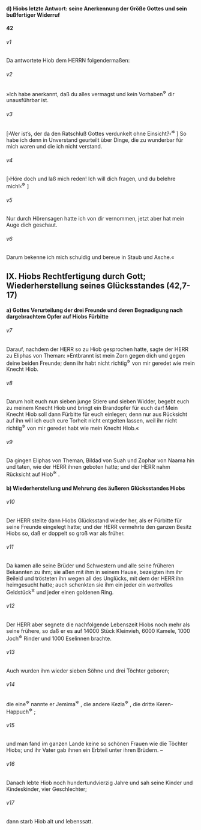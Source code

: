 #### d) Hiobs letzte Antwort: seine Anerkennung der Größe Gottes und sein bußfertiger Widerruf

__42__

###### v1
Da antwortete Hiob dem HERRN folgendermaßen:


###### v2
»Ich habe anerkannt, daß du alles vermagst und kein Vorhaben<sup title="oder: Plan">&#x2732;</sup>
 dir unausführbar ist.

###### v3
[›Wer ist’s, der da den Ratschluß Gottes verdunkelt ohne Einsicht?‹<sup title="vgl. 38,2">&#x2732;</sup>
] So habe ich denn in Unverstand geurteilt über Dinge, die zu wunderbar für mich waren und die ich nicht verstand.

###### v4
[›Höre doch und laß mich reden! Ich will dich fragen, und du belehre mich!‹<sup title="vgl. 40,7">&#x2732;</sup>
]

###### v5
Nur durch Hörensagen hatte ich von dir vernommen, jetzt aber hat mein Auge dich geschaut.

###### v6
Darum bekenne ich mich schuldig und bereue in Staub und Asche.«

## IX. Hiobs Rechtfertigung durch Gott; Wiederherstellung seines Glücksstandes (42,7-17)

#### a) Gottes Verurteilung der drei Freunde und deren Begnadigung nach dargebrachtem Opfer auf Hiobs Fürbitte


###### v7
Darauf, nachdem der HERR so zu Hiob gesprochen hatte, sagte der HERR zu Eliphas von Theman: »Entbrannt ist mein Zorn gegen dich und gegen deine beiden Freunde; denn ihr habt nicht richtig<sup title="oder: aufrichtig">&#x2732;</sup>
 von mir geredet wie mein Knecht Hiob.

###### v8
Darum holt euch nun sieben junge Stiere und sieben Widder, begebt euch zu meinem Knecht Hiob und bringt ein Brandopfer für euch dar! Mein Knecht Hiob soll dann Fürbitte für euch einlegen; denn nur aus Rücksicht auf ihn will ich euch eure Torheit nicht entgelten lassen, weil ihr nicht richtig<sup title="oder: aufrichtig">&#x2732;</sup>
 von mir geredet habt wie mein Knecht Hiob.«

###### v9
Da gingen Eliphas von Theman, Bildad von Suah und Zophar von Naama hin und taten, wie der HERR ihnen geboten hatte; und der HERR nahm Rücksicht auf Hiob<sup title="d.h. nahm Hiobs Fürbitte an">&#x2732;</sup>
.

#### b) Wiederherstellung und Mehrung des äußeren Glücksstandes Hiobs


###### v10
Der HERR stellte dann Hiobs Glücksstand wieder her, als er Fürbitte für seine Freunde eingelegt hatte; und der HERR vermehrte den ganzen Besitz Hiobs so, daß er doppelt so groß war als früher.

###### v11
Da kamen alle seine Brüder und Schwestern und alle seine früheren Bekannten zu ihm; sie aßen mit ihm in seinem Hause, bezeigten ihm ihr Beileid und trösteten ihn wegen all des Unglücks, mit dem der HERR ihn heimgesucht hatte; auch schenkten sie ihm ein jeder ein wertvolles Geldstück<sup title="vgl. 1.Mose 33,19">&#x2732;</sup>
 und jeder einen goldenen Ring.

###### v12
Der HERR aber segnete die nachfolgende Lebenszeit Hiobs noch mehr als seine frühere, so daß er es auf 14000 Stück Kleinvieh, 6000 Kamele, 1000 Joch<sup title="= Paar">&#x2732;</sup>
 Rinder und 1000 Eselinnen brachte.

###### v13
Auch wurden ihm wieder sieben Söhne und drei Töchter geboren;

###### v14
die eine<sup title="oder: die erste">&#x2732;</sup>
 nannte er Jemima<sup title="d.h. Täubchen">&#x2732;</sup>
, die andere Kezia<sup title="d.h. Kassia, Zimtduft">&#x2732;</sup>
, die dritte Keren-Happuch<sup title="d.h. Schminktöpfchen oder: Augenweide">&#x2732;</sup>
;

###### v15
und man fand im ganzen Lande keine so schönen Frauen wie die Töchter Hiobs; und ihr Vater gab ihnen ein Erbteil unter ihren Brüdern. –

###### v16
Danach lebte Hiob noch hundertundvierzig Jahre und sah seine Kinder und Kindeskinder, vier Geschlechter;

###### v17
dann starb Hiob alt und lebenssatt.